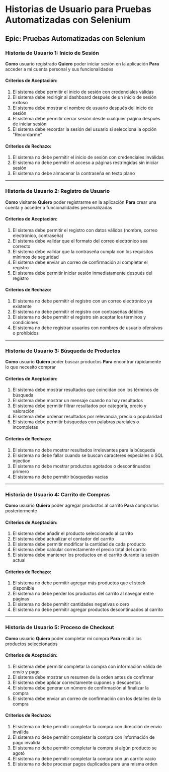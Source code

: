 # Historias de Usuario para Pruebas Automatizadas con Selenium

## Epic: Pruebas Automatizadas con Selenium

### Historia de Usuario 1: Inicio de Sesión

**Como** usuario registrado **Quiero** poder iniciar sesión en la aplicación **Para** acceder a mi cuenta personal y sus funcionalidades

#### Criterios de Aceptación:
1. El sistema debe permitir el inicio de sesión con credenciales válidas
2. El sistema debe redirigir al dashboard después de un inicio de sesión exitoso
3. El sistema debe mostrar el nombre de usuario después del inicio de sesión
4. El sistema debe permitir cerrar sesión desde cualquier página después de iniciar sesión
5. El sistema debe recordar la sesión del usuario si selecciona la opción "Recordarme"

#### Criterios de Rechazo:
1. El sistema no debe permitir el inicio de sesión con credenciales inválidas
2. El sistema no debe permitir el acceso a páginas restringidas sin iniciar sesión
3. El sistema no debe almacenar la contraseña en texto plano

---

### Historia de Usuario 2: Registro de Usuario

**Como** visitante **Quiero** poder registrarme en la aplicación **Para** crear una cuenta y acceder a funcionalidades personalizadas

#### Criterios de Aceptación:
1. El sistema debe permitir el registro con datos válidos (nombre, correo electrónico, contraseña)
2. El sistema debe validar que el formato del correo electrónico sea correcto
3. El sistema debe validar que la contraseña cumpla con los requisitos mínimos de seguridad
4. El sistema debe enviar un correo de confirmación al completar el registro
5. El sistema debe permitir iniciar sesión inmediatamente después del registro

#### Criterios de Rechazo:
1. El sistema no debe permitir el registro con un correo electrónico ya existente
2. El sistema no debe permitir el registro con contraseñas débiles
3. El sistema no debe permitir el registro sin aceptar los términos y condiciones
4. El sistema no debe registrar usuarios con nombres de usuario ofensivos o prohibidos

---

### Historia de Usuario 3: Búsqueda de Productos

**Como** usuario **Quiero** poder buscar productos **Para** encontrar rápidamente lo que necesito comprar

#### Criterios de Aceptación:
1. El sistema debe mostrar resultados que coincidan con los términos de búsqueda
2. El sistema debe mostrar un mensaje cuando no hay resultados
3. El sistema debe permitir filtrar resultados por categoría, precio y valoración
4. El sistema debe ordenar resultados por relevancia, precio o popularidad
5. El sistema debe permitir búsquedas con palabras parciales o incompletas

#### Criterios de Rechazo:
1. El sistema no debe mostrar resultados irrelevantes para la búsqueda
2. El sistema no debe fallar cuando se buscan caracteres especiales o SQL injection
3. El sistema no debe mostrar productos agotados o descontinuados primero
4. El sistema no debe permitir búsquedas vacías

---

### Historia de Usuario 4: Carrito de Compras

**Como** usuario **Quiero** poder agregar productos al carrito **Para** comprarlos posteriormente

#### Criterios de Aceptación:
1. El sistema debe añadir el producto seleccionado al carrito
2. El sistema debe actualizar el contador del carrito
3. El sistema debe permitir modificar la cantidad de cada producto
4. El sistema debe calcular correctamente el precio total del carrito
5. El sistema debe mantener los productos en el carrito durante la sesión actual

#### Criterios de Rechazo:
1. El sistema no debe permitir agregar más productos que el stock disponible
2. El sistema no debe perder los productos del carrito al navegar entre páginas
3. El sistema no debe permitir cantidades negativas o cero
4. El sistema no debe permitir agregar productos descontinuados al carrito

---

### Historia de Usuario 5: Proceso de Checkout

**Como** usuario **Quiero** poder completar mi compra **Para** recibir los productos seleccionados

#### Criterios de Aceptación:
1. El sistema debe permitir completar la compra con información válida de envío y pago
2. El sistema debe mostrar un resumen de la orden antes de confirmar
3. El sistema debe aplicar correctamente cupones y descuentos
4. El sistema debe generar un número de confirmación al finalizar la compra
5. El sistema debe enviar un correo de confirmación con los detalles de la compra

#### Criterios de Rechazo:
1. El sistema no debe permitir completar la compra con dirección de envío inválida
2. El sistema no debe permitir completar la compra con información de pago inválida
3. El sistema no debe permitir completar la compra si algún producto se agotó
4. El sistema no debe permitir completar la compra con un carrito vacío
5. El sistema no debe procesar pagos duplicados para una misma orden
